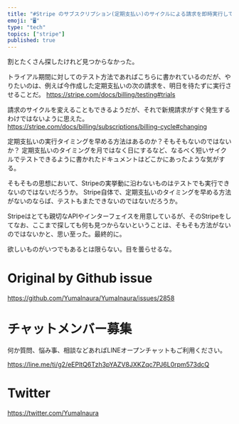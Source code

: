```yaml
---
title: "#Stripe のサブスクリプション(定期支払い)のサイクルによる請求を即時実行してテストする方法はあるのか？ ないのでは、多分。"
emoji: "🖥"
type: "tech"
topics: ["stripe"]
published: true
---
```


割とたくさん探したけれど見つからなかった。

トライアル期間に対してのテスト方法であればこちらに書かれているのだが、やりたいのは、例えば今作成した定期支払いの次の請求を、明日を待たずに実行させることだ。
https://stripe.com/docs/billing/testing#trials

請求のサイクルを変えることもできるようだが、それで新規請求がすぐ発生するわけではないように思えた。
https://stripe.com/docs/billing/subscriptions/billing-cycle#changing

定期支払いの実行タイミングを早める方法はあるのか？そもそもないのではないか？
定期支払いのタイミングを月ではなく日にするなど、なるべく短いサイクルでテストできるように書かれたドキュメントはどこかにあったような気がする。

そもそもの思想において、Stripeの実挙動に沿わないものはテストでも実行できないのではないだろうか。
Stripe自体で、定期支払いのタイミングを早める方法がないのならば、テストもまたできないのではないだろうか。

Stripeはとても親切なAPIやインターフェイスを用意しているが、そのStripeをしてなお、ここまで探しても何も見つからないということは、そもそも方法がないのではないかと、思い至った。最終的に。

欲しいものがいつでもあるとは限らない。目を曇らせるな。


# Original by Github issue

https://github.com/YumaInaura/YumaInaura/issues/2858








<!-- Update From Qiita API -->

# チャットメンバー募集


何か質問、悩み事、相談などあればLINEオープンチャットもご利用ください。

https://line.me/ti/g2/eEPltQ6Tzh3pYAZV8JXKZqc7PJ6L0rpm573dcQ





# Twitter


https://twitter.com/YumaInaura


<!-- Update From Qiita API -->


